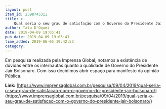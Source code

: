 ```yaml
---
layout: post
item_id: 2598745311
title: >-
    Qual seria o seu grau de satisfação com o Governo do Presidente Jair Bolsonaro?
author: Tatu D'Oquei
date: 2019-04-09 19:05:41
pub_date: 2019-04-09 19:05:41
time_added: 2019-06-06 19:42:53
category: 
---
```


Em pesquisa realizada pela Imprensa Global, notamos a existência de dúvidas entre os internautas quanto a qualidade de Governo do Presidente Jair Bolsonaro. Com isso decidimos abrir espaço para manifesto da opinião Pública.

**Link:** [https://www.imprensaglobal.com.br/pesquisa/09/04/2019/qual-seria-o-seu-grau-de-satisfacao-com-o-governo-do-presidente-jair-bolsonaro/](https://www.imprensaglobal.com.br/pesquisa/09/04/2019/qual-seria-o-seu-grau-de-satisfacao-com-o-governo-do-presidente-jair-bolsonaro/)

